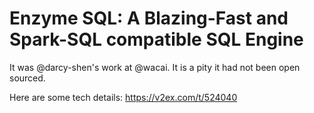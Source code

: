 # Enzyme SQL: A Blazing-Fast and Spark-SQL compatible SQL Engine
It was @darcy-shen's work at @wacai. It is a pity it had not been open sourced.

Here are some tech details: https://v2ex.com/t/524040
